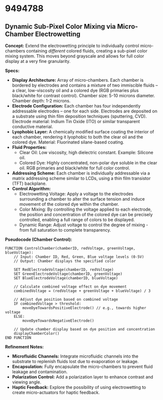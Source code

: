 # 9494788

## Dynamic Sub-Pixel Color Mixing via Micro-Chamber Electrowetting

**Concept:** Extend the electrowetting principle to individually control micro-chambers containing *different* colored fluids, creating a sub-pixel color mixing system. This moves beyond grayscale and allows for full color display at a very fine granularity.

**Specs:**

*   **Display Architecture:** Array of micro-chambers. Each chamber is bordered by electrodes and contains a mixture of two immiscible fluids – a clear, low-viscosity oil and a colored dye (RGB primaries plus black/white for contrast control). Chamber size: 5-10 microns diameter. Chamber depth: 1-2 microns.
*   **Electrode Configuration:** Each chamber has four independently addressable electrodes – one for each side.  Electrodes are deposited on a substrate using thin film deposition techniques (sputtering, CVD). Electrode material: Indium Tin Oxide (ITO) or similar transparent conductive material.
*   **Lyophobic Layer:**  A chemically modified surface coating the interior of each chamber, rendering it lyophobic to both the clear oil and the colored dye. Material: Fluorinated silane-based coating.
*   **Fluid Properties:**
    *   Clear Oil: Low viscosity, high dielectric constant. Example: Silicone oil.
    *   Colored Dye: Highly concentrated, non-polar dye soluble in the clear oil. RGB primaries and black/white for full color control.
*   **Addressing Scheme:** Each chamber is individually addressable via a matrix addressing scheme similar to LCDs, using a thin film transistor (TFT) backplane.
*   **Control Algorithm:**
    *   Electrowetting Voltage: Apply a voltage to the electrodes surrounding a chamber to alter the surface tension and induce movement of the colored dye within the chamber.
    *   Color Mixing: By controlling the voltage applied to each electrode, the position and concentration of the colored dye can be precisely controlled, enabling a full range of colors to be displayed.
    *   Dynamic Range: Adjust voltage to control the degree of mixing - from full saturation to complete transparency.

**Pseudocode (Chamber Control):**

```
FUNCTION ControlChamber(chamberID, redVoltage, greenVoltage, blueVoltage):
    // Input: Chamber ID, Red, Green, Blue voltage levels (0-5V)
    // Output: Chamber displays the specified color

    SET RedElectrodeVoltage(chamberID, redVoltage)
    SET GreenElectrodeVoltage(chamberID, greenVoltage)
    SET BlueElectrodeVoltage(chamberID, blueVoltage)

    // Calculate combined voltage effect on dye movement
    combinedVoltage = (redVoltage + greenVoltage + blueVoltage) / 3

    // Adjust dye position based on combined voltage
    IF combinedVoltage > threshold:
        moveDyeTowardsPositiveElectrode() // e.g., towards higher voltage
    ELSE:
        moveDyeTowardsNegativeElectrode()

    // Update chamber display based on dye position and concentration
    displayChamberColor()
END FUNCTION
```

**Refinement Notes:**

*   **Microfluidic Channels:** Integrate microfluidic channels into the substrate to replenish fluids lost due to evaporation or leakage.
*   **Encapsulation:** Fully encapsulate the micro-chambers to prevent fluid leakage and contamination.
*   **Polarization Control:** Add a polarization layer to enhance contrast and viewing angle.
*   **Haptic Feedback:** Explore the possibility of using electrowetting to create micro-actuators for haptic feedback.